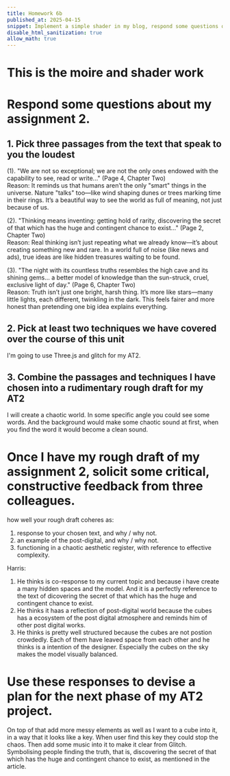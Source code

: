 ```yaml
---
title: Homework 6b
published_at: 2025-04-15
snippet: Implement a simple shader in my blog, respond some questions of my assignment 2. Once I have my rough draft of my assignment 2, solicit some critical, constructive feedback from three colleagues.
disable_html_sanitization: true
allow_math: true
---
```


# This is the moire and shader work

<div id="moire_circles"></div>
<script type="module" id="moire_circles_script">
import * as THREE from "https://cdnjs.cloudflare.com/ajax/libs/three.js/0.174.0/three.module.js" 
import codeblockRenderer from "/250415/codeblock_renderer.js"
const div = document.getElementById ("moire_circles")
const width = div.parentNode.scrollWidth
const height = width * 9 / 16
// Basic three.js setup
const scene = new THREE.Scene()
const camera = new THREE.PerspectiveCamera(70, width / height, 0.01, 10)
camera.position.z = 0.6
const renderer = new THREE.WebGLRenderer({ antialias: true })
renderer.setSize(width, height)
div.appendChild(renderer.domElement)
// Track mouse position
const mouse = new THREE.Vector2(0.5, 0.5)
div.onmousemove = event => {
const rect = renderer.domElement.getBoundingClientRect()
mouse.x = (event.clientX - rect.left) / width
mouse.y = 1.0 - (event.clientY - rect.top) / height
}
div.onmouseleave = () => {
    mouse.x = 0.5
      mouse.y = 0.5
   }
// Create shader material with more complex patterns
const shaderMaterial = new THREE.ShaderMaterial({
uniforms: {
u_time: { value: 0.0 },
u_mouse: { value: mouse },
u_resolution: { value: new THREE.Vector2(width, height) }
},
vertexShader: `       varying vec2 vUv;
        void main() {
            vUv = uv;
            gl_Position = projectionMatrix * modelViewMatrix * vec4(position, 1.0);
        }
  `,
fragmentShader: `
uniform float u_time;
uniform vec2 u_mouse;
uniform vec2 u_resolution;
varying vec2 vUv;
        // Helper function for smooth interpolation
        float smoothCircle(vec2 uv, vec2 center, float radius, float smoothness) {
            return smoothstep(radius, radius + smoothness, distance(uv, center));
        }
        void main() {
            // Normalized pixel coordinates with aspect ratio correction
            float aspect = u_resolution.x / u_resolution.y;
            vec2 uv = vec2(vUv.x * aspect, vUv.y);
            vec2 mousePos = vec2(u_mouse.x * aspect, u_mouse.y);
            // Animate centers slightly
            vec2 center1 = vec2(0.5 * aspect + sin(u_time * 0.3) * 0.1,
                         0.5 + cos(u_time * 0.2) * 0.1);
            vec2 center2 = mousePos;
            // Create multiple circle patterns with different frequencies
           float pattern1 = sin(distance(uv, center1) * 200.0 + u_time * 2.0) * 0.5 + 0.5;
           float pattern2 = cos(distance(uv, center2) * 180.0 - u_time * 1.5) * 0.5 + 0.5;
           float pattern3 = sin(distance(uv, center1) * 160.0 + u_time * 3.0) * 0.5 + 0.5;
            // Combine patterns in interesting ways
            float moire1 = pattern1 * pattern2;
            float moire2 = pattern2 * pattern3;
            float moire3 = pattern1 * pattern3;
            // Add some color variation based on patterns and time
            float r = mix(moire1, moire2, sin(u_time * 0.5) * 0.5 + 0.5);
            float g = mix(moire2, moire3, u_mouse.x);
            float b = mix(moire3, moire1, u_mouse.y);
            // Add pulsing effect
            float pulse = sin(u_time) * 0.1 + 0.9;
            vec3 color = vec3(r * pulse, g * pulse, b * pulse);
            // Add subtle gradient
            color *= 0.8 + 0.2 * vUv.y;
            gl_FragColor = vec4(color, 1.0);
        }
    `
});
// Create plane and add to scene
const geometry = new THREE.PlaneGeometry(1.6, 0.9)
const mesh = new THREE.Mesh(geometry, shaderMaterial)
scene.add(mesh)
// Handle window resize
window.addEventListener('resize', () => {
const width = div.parentNode.scrollWidth
const height = width * 9 / 16
camera.aspect = width / height
camera.updateProjectionMatrix()
renderer.setSize(width, height)
shaderMaterial.uniforms.u_resolution.value.set(width, height)
})
// Animation loop
renderer.setAnimationLoop(time => {
shaderMaterial.uniforms.u_time.value = time * 0.001
shaderMaterial.uniforms.u_mouse.value = mouse
renderer.render(scene, camera)
})
// Render code block
codeblockRenderer(document, "moire_circles_script", "moire_circles")
</script>

# Respond some questions about my assignment 2.

## 1. Pick three passages from the text that speak to you the loudest

(1). "We are not so exceptional; we are not the only ones endowed with the capability to see, read or write..."
(Page 4, Chapter Two)\
Reason:
It reminds us that humans aren’t the only "smart" things in the universe. Nature "talks" too—like wind shaping dunes or trees marking time in their rings. It’s a beautiful way to see the world as full of meaning, not just because of us.

(2). "Thinking means inventing: getting hold of rarity, discovering the secret of that which has the huge and contingent chance to exist..."
(Page 2, Chapter Two)\
Reason:
Real thinking isn’t just repeating what we already know—it’s about creating something new and rare. In a world full of noise (like news and ads), true ideas are like hidden treasures waiting to be found.

(3). "The night with its countless truths resembles the high cave and its shining gems... a better model of knowledge than the sun-struck, cruel, exclusive light of day."
(Page 6, Chapter Two)\
Reason:
Truth isn’t just one bright, harsh thing. It’s more like stars—many little lights, each different, twinkling in the dark. This feels fairer and more honest than pretending one big idea explains everything.

## 2. Pick at least two techniques we have covered over the course of this unit

I'm going to use Three.js and glitch for my AT2.

## 3. Combine the passages and techniques I have chosen into a rudimentary rough draft for my AT2

I will create a chaotic world. In some specific angle you could see some words. And the background would make some chaotic sound at first, when you find the word it would become a clean sound.

<!DOCTYPE html>
<html>
<head>
    <title>homework-6b</title>
    <style>
        body { margin: 0; }
        canvas { display: block; }
    </style>
</head>
<body>
    <script src="https://cdnjs.cloudflare.com/ajax/libs/three.js/r128/three.min.js"></script>
    <script>
        let camera, scene, renderer;
        let keys = {};
        let moveSpeed = 0.1;
        let mouseSensitivity = 0.002;
        const WORLD_HEIGHT = 1.7;
        init();
        animate();
        function init() {
            // Scene setup
            scene = new THREE.Scene();
            scene.background = new THREE.Color(0x000000);
            // Camera
            camera = new THREE.PerspectiveCamera(75, window.innerWidth/window.innerHeight, 0.1, 1000);
            camera.position.set(0, WORLD_HEIGHT, 0);
            // Renderer
            renderer = new THREE.WebGLRenderer({ antialias: true });
            renderer.setSize(window.innerWidth, window.innerHeight);
            document.body.appendChild(renderer.domElement);
            // Create environment
            createChaoticCity();
            createGridFloor();
            // Controls
            document.addEventListener('keydown', (e) => keys[e.key] = true);
            document.addEventListener('keyup', (e) => keys[e.key] = false);
            // Mouse lock
            document.addEventListener('click', () => {
                document.body.requestPointerLock();
            });
            // Mouse movement (horizontal only)
            document.addEventListener('mousemove', (e) => {
                if (document.pointerLockElement === document.body) {
                    camera.rotation.y -= e.movementX * mouseSensitivity;
                    camera.rotation.x = 0; // Lock vertical rotation
                }
            });
        }
        function createGridFloor() {
            // White base plane
            const floorGeometry = new THREE.PlaneGeometry(100, 100);
            const floorMaterial = new THREE.MeshBasicMaterial({
                color: 0xffffff,
                side: THREE.DoubleSide
            });
            const floor = new THREE.Mesh(floorGeometry, floorMaterial);
            floor.rotation.x = -Math.PI/2;
            scene.add(floor);
            // Black grid lines
            const grid = new THREE.GridHelper(100, 50, 0x000000, 0x000000);
            grid.material.opacity = 1.0;
            grid.material.transparent = false;
            grid.position.y = 0.01; // Slightly above floor to prevent z-fighting
            scene.add(grid);
        }
        function createChaoticCity() {
            const spacing = 4;
            const baseSize = 1;
            for(let x = -25; x <= 25; x += spacing) {
                for(let z = -25; z <= 25; z += spacing) {
                    if(Math.random() > 0.5) {
                        // Random cube dimensions
                        const width = baseSize * (0.5 + Math.random());
                        const height = baseSize * (0.5 + Math.random() * 3);
                        const depth = baseSize * (0.5 + Math.random());
                        // Random elevation (30% chance to float)
                        let yPos = height/2;
                        if(Math.random() > 0.7) {
                            yPos += 2 + Math.random() * 5; // Float 2-7 units above ground
                        }
                        // Create irregular cube
                        const geometry = new THREE.BoxGeometry(width, height, depth);
                        const material = new THREE.MeshBasicMaterial({
                            color: 0xffffff
                        });
                        const building = new THREE.Mesh(geometry, material);
                        building.position.set(
                            x + (Math.random() - 0.5) * 2, // Add horizontal randomness
                            yPos,
                            z + (Math.random() - 0.5) * 2
                        );
                        // White wireframe
                        const edges = new THREE.EdgesGeometry(geometry);
                        const wireframe = new THREE.LineSegments(
                            edges,
                            new THREE.LineBasicMaterial({ color: 0xffffff })
                        );
                        building.add(wireframe);
                        scene.add(building);
                    }
                }
            }
        }
        function handleMovement() {
            const direction = new THREE.Vector3();
            if(keys['w']) direction.z -= 1;
            if(keys['s']) direction.z += 1;
            if(keys['a']) direction.x -= 1;
            if(keys['d']) direction.x += 1;
            if(direction.length() === 0) return;
            direction.normalize();
            const yaw = camera.rotation.y;
            const forward = new THREE.Vector3(
                Math.sin(yaw),
                0,
                Math.cos(yaw)
            ).normalize();
            const right = new THREE.Vector3(
                Math.cos(yaw),
                0,
                -Math.sin(yaw)
            ).normalize();
            camera.position.add(
                right.multiplyScalar(direction.x * moveSpeed)
                    .add(forward.multiplyScalar(direction.z * moveSpeed))
            );
            camera.position.y = WORLD_HEIGHT;
        }
        function animate() {
            requestAnimationFrame(animate);
            handleMovement();
            renderer.render(scene, camera);
        }
        window.addEventListener('resize', () => {
            camera.aspect = window.innerWidth / window.innerHeight;
            camera.updateProjectionMatrix();
            renderer.setSize(window.innerWidth, window.innerHeight);
        });
    </script>
</body>
</html>

# Once I have my rough draft of my assignment 2, solicit some critical, constructive feedback from three colleagues.

how well your rough draft coheres as:

1. response to your chosen text, and why / why not.
2. an example of the post-digital, and why / why not.
3. functioning in a chaotic aesthetic register, with reference to effective complexity.

Harris:

1. He thinks is co-response to my current topic and because i have create a many hidden spaces and the model. And it is a perfectly reference to the text of dicovering the secret of that which has the huge and contingent chance to exist.
2. He thinks it haas a reflection of post-digital world because the cubes has a ecosystem of the post digital atmosphere and reminds him of other post digital works.
3. He thinks is pretty well structured because the cubes are not postion crowdedly. Each of them have leaved space from each other and he thinks is a intention of the designer. Especially the cubes on the sky makes the model visually balanced.

# Use these responses to devise a plan for the next phase of my AT2 project.

On top of that add more messy elements as well as I want to a cube into it, in a way that it looks like a key. When user find this key they could stop the chaos. Then add some music into it to make it clear from Glitch. Symbolising people finding the truth, that is, discovering the secret of that which has the huge and contingent chance to exist, as mentioned in the article.
